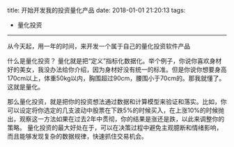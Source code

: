title: 开始开发我的投资量化产品
date: 2018-01-01 21:20:13
tags:
  - 量化投资
---

从今天起，用一年的时间，来开发一个属于自己的量化投资软件产品

什么是量化投资？
量化就是把“定义”指标化数据化。举个例子，你说你喜欢身材好的美女，我没办法给你介绍，因为身材好没有统一的标准。但是你说你想要身高170cm以上，体重50kg以内，胸围超过90cm，腰围小于70cm的。那我就懂了。这就是量化。

那么量化投资，就是把你的投资想法通过数据和计算模型来验证和落实。比如，你可以设定将你选定的几支波动中股票在下跌5%的时候买入，在上涨10%的时候抛出，观察这一方法如果在过去2年中贯彻，你的结果是涨还是跌，以此来调整你的策略。
量化投资的最大好处在于，可以在决策过程中避免主观臆断和情绪影响，而且能够发现复杂的数据规律，快速抓住交易机会。